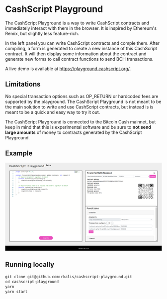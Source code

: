 # CashScript Playground
The CashScript Playground is a way to write CashScript contracts and immediately interact with them in the browser. It is inspired by Ethereum's Remix, but slightly less feature-rich.

In the left panel you can write CashScript contracts and comple them. After compiling, a form is generated to create a new instance of this CashScript contract. It will then display some information about the contract and generate new forms to call contract functions to send BCH transactions.

A live demo is available at https://playground.cashscript.org/.

## Limitations
No special transaction options such as OP_RETURN or hardcoded fees are supported by the playground. The CashScript Playground is not meant to be the main solution to write and use CashScript contracts, but instead is is meant to be a quick and easy way to try it out.

The CashScript Playground is connected to the Bitcoin Cash mainnet, but keep in mind that this is experimental software and be sure to **not send large amounts** of money to contracts generated by the CashScript Playground.

## Example
![Example](/example.png)

## Running locally
```
git clone git@github.com:rkalis/cashscript-playground.git
cd cashscript-playground
yarn
yarn start
```
